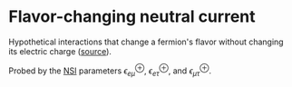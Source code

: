 # Flavor-changing neutral current

Hypothetical interactions that change a fermion's flavor without changing its electric charge ([source](https://en.wikipedia.org/wiki/Flavor-changing_neutral_current)).

Probed by the [NSI](nsi.md) parameters $\epsilon_{e\mu}^\oplus$, $\epsilon_{e\tau}^\oplus$, and $\epsilon_{\mu\tau}^\oplus$.
